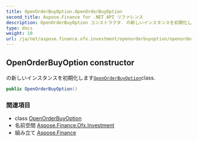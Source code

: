 ```yaml
---
title: OpenOrderBuyOption.OpenOrderBuyOption
second_title: Aspose.Finance for .NET API リファレンス
description: OpenOrderBuyOption コンストラクタ. の新しいインスタンスを初期化しますOpenOrderBuyOptionclass.
type: docs
weight: 10
url: /ja/net/aspose.finance.ofx.investment/openorderbuyoption/openorderbuyoption/
---
```

## OpenOrderBuyOption constructor

の新しいインスタンスを初期化します[`OpenOrderBuyOption`](../)class.

```csharp
public OpenOrderBuyOption()
```

### 関連項目

* class [OpenOrderBuyOption](../)
* 名前空間 [Aspose.Finance.Ofx.Investment](../../openorderbuyoption/)
* 組み立て [Aspose.Finance](../../../)


